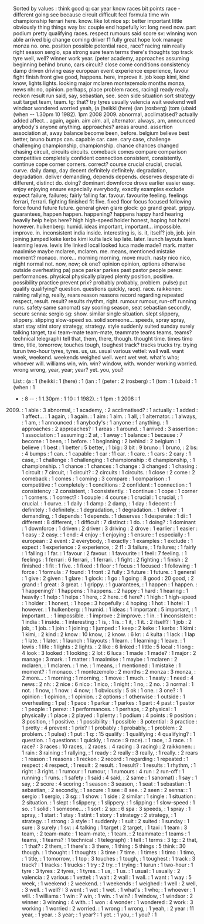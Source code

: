 Sorted by values :
think good q: car year know races bit points race - different going see because circuit difficult feel formula time win championship ferrari here. know. like lot nice sp: better important little obviously thing things way bs: couple end hopefully kr: long need now. part podium pretty qualifying races. respect rumours said score sv: winning won able arrived big change coming driver f1 fully great hope look manage monza no. one. position possible potential race, race? racing rain really right season sergio, spa strong sure team terms there's thoughts top track tyre well, well? winner work year. (peter academy, approaches assuming beginning behind bruno, cars circuit? close come conditions consistency damp driven driving easy european event experience experience, favour fight finish front give good, happens. here, improve it. job keep kimi, kind know, lights lights. looking major mclaren montezemolo months monza, news nh: no, opinion. perhaps, place problem races, racing) ready really. reckon result run said, say, sebastian, see. seen side situation sort strategy suit target team, team. tg: that? try tyres usually valencia wait weekend well windsor wondered worried yeah, (a (heikki (here) (ian (rosberg) (tom (ubaid (when -- 1.30pm 10 1982). 1pm 2008 2009. abnormal, acclimatised? actually added affect... again, again. aim aim. all, alternator. always, am, announced anybody's anyone anything. approaches? areas around. assertion association at, away balance become been, before. belgium believe best better, bruno bumps can. capable car. care. cary case, challenge challenging championship, championship. chance chances changed chasing circuit, circuits circuits. comeback comes compare comparison competitive completely confident connection consistent, consistently. continue cope corner corners. correct? course crucial crucial, crucial. curve. daily damp, day decent definitely definitely. degradation, degradation. deliver demanding, depends depends. deserves desperate di different, distinct do. doing? dominant downforce drove earlier easier easy. enjoy enjoying ensure especially everybody, exactly examples exclude expect failure, failures; fairly falling far. favour. favourite feeling. feelings ferrari, ferrari. fighting finished fit five. fixed floor focus focused following force found future future. general given glare glock: go grand great. grippy. guarantees, happen happen. happening? happens happy hard hearing heavily help helps here? high high-speed holder honest, hoping hot hotel however. hulkenberg: humid. ideas important, important... impossible. improve. in. inconsistent india inside. interesting is, is. it, itself? job, job. join joining jumped keke kerbs kimi kulta lack lap late. later. launch layouts learn. learning leave. lewis life linked local looked luca made made? mark. matter maximise maybe mclaren, mclaren. me. means, mentioned mistake moment? monaco. more... morning morning, move much. nasty nico nico, night normal not. now, now; ok one? opinion opinion, options otherwise outside overheating pa) pace parkar parkes past pastor people perez: performances. physical physically played plenty position, positive. possibility practice prevent prix? probably probably, problem. pulse) put qualify qualifying? question. questions quickly, race). race. raikkonen: raining rallying, really, rears reason reasons record regarding repeated respect, result. result? results rhythm, right. rumour rumour, run-off running runs. safety same sanomat) say scoring season, seat sebastian secondly, secure senna: sergio sg: show. similar single situation. slept slippery, slippery. slipping slow-speed so. solid someone... speeds, spray spray, start stay stint story strategy, strategy. style suddenly suited sunday surely talking target, taxi team-mate team-mate, teammate teams teams, teams? technical telegraph) tell that, them, there, though. thought time. times timo timo, title, tomorrow, touches tough, toughest track? tracks trucks try. trying turun two-hour tyres, tyres. us, us. usual various vettel: wall wall. want week, weekend. weekends weighed well. went wet wet. what's who; whoever will. williams win, win. win? window, with. wonder working worried. wrong wrong, year, year; year? yet. you, you? 

List :
(a : 1
(heikki : 1
(here) : 1
(ian : 1
(peter : 2
(rosberg) : 1
(tom : 1
(ubaid : 1
(when : 1
- : 8
-- : 1
1.30pm : 1
10 : 1
1982). : 1
1pm : 1
2008 : 1
2009. : 1
able : 3
abnormal, : 1
academy, : 2
acclimatised? : 1
actually : 1
added : 1
affect... : 1
again, : 1
again. : 1
aim : 1
aim. : 1
all, : 1
alternator. : 1
always, : 1
am, : 1
announced : 1
anybody's : 1
anyone : 1
anything. : 1
approaches : 2
approaches? : 1
areas : 1
around. : 1
arrived : 3
assertion : 1
association : 1
assuming : 2
at, : 1
away : 1
balance : 1
because : 7
become : 1
been, : 1
before. : 1
beginning : 2
behind : 2
belgium : 1
believe : 1
best : 1
better : 5
better, : 1
big : 3
bit : 9
bruno : 1
bruno, : 2
bs: : 4
bumps : 1
can. : 1
capable : 1
car : 11
car. : 1
care. : 1
cars : 2
cary : 1
case, : 1
challenge : 1
challenging : 1
championship : 6
championship, : 1
championship. : 1
chance : 1
chances : 1
change : 3
changed : 1
chasing : 1
circuit : 7
circuit, : 1
circuit? : 2
circuits : 1
circuits. : 1
close : 2
come : 2
comeback : 1
comes : 1
coming : 3
compare : 1
comparison : 1
competitive : 1
completely : 1
conditions : 2
confident : 1
connection : 1
consistency : 2
consistent, : 1
consistently. : 1
continue : 1
cope : 1
corner : 1
corners. : 1
correct? : 1
couple : 4
course : 1
crucial : 1
crucial, : 1
crucial. : 1
curve. : 1
daily : 1
damp : 2
damp, : 1
day : 1
decent : 1
definitely : 1
definitely. : 1
degradation, : 1
degradation. : 1
deliver : 1
demanding, : 1
depends : 1
depends. : 1
deserves : 1
desperate : 1
di : 1
different : 8
different, : 1
difficult : 7
distinct : 1
do. : 1
doing? : 1
dominant : 1
downforce : 1
driven : 2
driver : 3
driving : 2
drove : 1
earlier : 1
easier : 1
easy : 2
easy. : 1
end : 4
enjoy : 1
enjoying : 1
ensure : 1
especially : 1
european : 2
event : 2
everybody, : 1
exactly : 1
examples : 1
exclude : 1
expect : 1
experience : 2
experience, : 2
f1 : 3
failure, : 1
failures; : 1
fairly : 1
falling : 1
far. : 1
favour : 2
favour. : 1
favourite : 1
feel : 7
feeling. : 1
feelings : 1
ferrari : 6
ferrari, : 1
ferrari. : 1
fight : 2
fighting : 1
finish : 2
finished : 1
fit : 1
five. : 1
fixed : 1
floor : 1
focus : 1
focused : 1
following : 1
force : 1
formula : 7
found : 1
front : 2
fully : 3
future : 1
future. : 1
general : 1
give : 2
given : 1
glare : 1
glock: : 1
go : 1
going : 8
good : 20
good, : 2
grand : 1
great : 3
great. : 1
grippy. : 1
guarantees, : 1
happen : 1
happen. : 1
happening? : 1
happens : 1
happens. : 2
happy : 1
hard : 1
hearing : 1
heavily : 1
help : 1
helps : 1
here, : 2
here. : 6
here? : 1
high : 1
high-speed : 1
holder : 1
honest, : 1
hope : 3
hopefully : 4
hoping : 1
hot : 1
hotel : 1
however. : 1
hulkenberg: : 1
humid. : 1
ideas : 1
important : 5
important, : 1
important... : 1
impossible. : 1
improve : 2
improve. : 1
in. : 1
inconsistent : 1
india : 1
inside. : 1
interesting : 1
is, : 1
is. : 1
it, : 1
it. : 2
itself? : 1
job : 2
job, : 1
job. : 1
join : 1
joining : 1
jumped : 1
keep : 2
keke : 1
kerbs : 1
kimi : 1
kimi, : 2
kind : 2
know : 10
know, : 2
know. : 6
kr: : 4
kulta : 1
lack : 1
lap : 1
late. : 1
later. : 1
launch : 1
layouts : 1
learn. : 1
learning : 1
leave. : 1
lewis : 1
life : 1
lights : 2
lights. : 2
like : 6
linked : 1
little : 5
local : 1
long : 4
look : 3
looked : 1
looking : 2
lot : 6
luca : 1
made : 1
made? : 1
major : 2
manage : 3
mark. : 1
matter : 1
maximise : 1
maybe : 1
mclaren : 2
mclaren, : 1
mclaren. : 1
me. : 1
means, : 1
mentioned : 1
mistake : 1
moment? : 1
monaco. : 1
montezemolo : 2
months : 2
monza : 3
monza, : 2
more... : 1
morning : 1
morning, : 1
move : 1
much. : 1
nasty : 1
need : 4
news : 2
nh: : 2
nice : 6
nico : 1
nico, : 1
night : 1
no, : 2
no. : 3
normal : 1
not. : 1
now, : 1
now. : 4
now; : 1
obviously : 5
ok : 1
one. : 3
one? : 1
opinion : 1
opinion, : 1
opinion. : 2
options : 1
otherwise : 1
outside : 1
overheating : 1
pa) : 1
pace : 1
parkar : 1
parkes : 1
part : 4
past : 1
pastor : 1
people : 1
perez: : 1
performances. : 1
perhaps, : 2
physical : 1
physically : 1
place : 2
played : 1
plenty : 1
podium : 4
points : 9
position : 3
position, : 1
positive. : 1
possibility : 1
possible : 3
potential : 3
practice : 1
pretty : 4
prevent : 1
prix? : 1
probably : 1
probably, : 1
problem : 2
problem. : 1
pulse) : 1
put : 1
q: : 15
qualify : 1
qualifying : 4
qualifying? : 1
question. : 1
questions : 1
quickly, : 1
race : 9
race). : 1
race, : 3
race. : 1
race? : 3
races : 10
races, : 2
races. : 4
racing : 3
racing) : 2
raikkonen: : 1
rain : 3
raining : 1
rallying, : 1
ready : 2
really : 3
really, : 1
really. : 2
rears : 1
reason : 1
reasons : 1
reckon : 2
record : 1
regarding : 1
repeated : 1
respect : 4
respect, : 1
result : 2
result. : 1
result? : 1
results : 1
rhythm, : 1
right : 3
right. : 1
rumour : 1
rumour, : 1
rumours : 4
run : 2
run-off : 1
running : 1
runs. : 1
safety : 1
said : 4
said, : 2
same : 1
sanomat) : 1
say : 1
say, : 2
score : 4
scoring : 1
season : 3
season, : 1
seat : 1
sebastian : 1
sebastian, : 2
secondly, : 1
secure : 1
see : 8
see. : 2
seen : 2
senna: : 1
sergio : 1
sergio, : 3
sg: : 1
show. : 1
side : 2
similar : 1
single : 1
situation : 2
situation. : 1
slept : 1
slippery, : 1
slippery. : 1
slipping : 1
slow-speed : 1
so. : 1
solid : 1
someone... : 1
sort : 2
sp: : 6
spa : 3
speeds, : 1
spray : 1
spray, : 1
start : 1
stay : 1
stint : 1
story : 1
strategy : 2
strategy, : 1
strategy. : 1
strong : 3
style : 1
suddenly : 1
suit : 2
suited : 1
sunday : 1
sure : 3
surely : 1
sv: : 4
talking : 1
target : 2
target, : 1
taxi : 1
team : 3
team, : 2
team-mate : 1
team-mate, : 1
team. : 2
teammate : 1
teams : 1
teams, : 1
teams? : 1
technical : 1
telegraph) : 1
tell : 1
terms : 3
tg: : 2
that, : 1
that? : 2
them, : 1
there's : 3
there, : 1
thing : 5
things : 5
think : 30
though. : 1
thought : 1
thoughts : 3
time : 7
time. : 1
times : 1
timo : 1
timo, : 1
title, : 1
tomorrow, : 1
top : 3
touches : 1
tough, : 1
toughest : 1
track : 3
track? : 1
tracks : 1
trucks : 1
try : 2
try. : 1
trying : 1
turun : 1
two-hour : 1
tyre : 3
tyres : 2
tyres, : 1
tyres. : 1
us, : 1
us. : 1
usual : 1
usually : 2
valencia : 2
various : 1
vettel: : 1
wait : 2
wall : 1
wall. : 1
want : 1
way : 5
week, : 1
weekend : 2
weekend. : 1
weekends : 1
weighed : 1
well : 2
well, : 3
well. : 1
well? : 3
went : 1
wet : 1
wet. : 1
what's : 1
who; : 1
whoever : 1
will. : 1
williams : 1
win : 7
win, : 1
win. : 1
win? : 1
window, : 1
windsor : 2
winner : 3
winning : 4
with. : 1
won : 4
wonder : 1
wondered : 2
work : 3
working : 1
worried : 2
worried. : 1
wrong : 1
wrong, : 1
yeah, : 2
year : 11
year, : 1
year. : 3
year; : 1
year? : 1
yet. : 1
you, : 1
you? : 1
